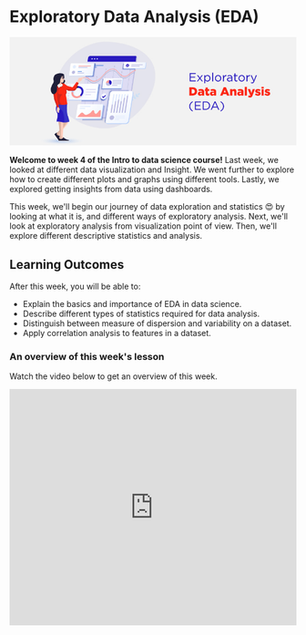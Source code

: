 # Exploratory Data Analysis (EDA)
![eda](./eda/eda/eda.jpeg)

**Welcome to week 4 of the Intro to data science course!** Last week, we looked at different data visualization and Insight. We went further to explore how to create different plots and graphs using different tools. Lastly, we explored getting insights from data using dashboards.

This week, we'll begin our journey of data exploration and statistics 😍 by looking at what it is, and different ways of exploratory analysis. Next, we'll look at exploratory analysis from visualization point of view. Then, we'll explore different descriptive statistics and analysis.


## Learning Outcomes

After this week, you will be able to:

- Explain the basics and importance of EDA in data science.
- Describe different types of statistics required for data analysis.
- Distinguish between measure of dispersion and variability on a dataset.
- Apply correlation analysis to features in a dataset.



### An overview of this week's lesson

<aside>

Watch the video below to get an overview of this week.

</aside>

<div style="position: relative; padding-bottom: 56.25%; height: 0;"><iframe width="100%" height="415" src="https://www.youtube.com/embed/6s5Q9liKQtI?si=WpAyAQdABLPd9sat" title="Linking your CSS" frameborder="0" allow="accelerometer; autoplay; clipboard-write; encrypted-media; gyroscope; picture-in-picture" allowfullscreen></iframe></div>
